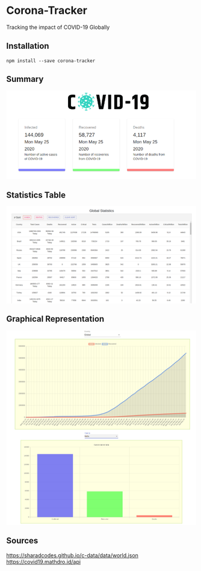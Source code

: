 # Corona-Tracker
Tracking the impact of COVID-19 Globally


## Installation
```
npm install --save corona-tracker
```


## Summary
<img src="https://github.com/hrshtpnt/Corona-Tracker/blob/master/src/images/screenshots/first-section.PNG" align="center" width="800">


## Statistics Table
<img src="https://github.com/hrshtpnt/Corona-Tracker/blob/master/src/images/screenshots/stats.PNG" align="center" width="800">


## Graphical Representation
<img src="https://github.com/hrshtpnt/Corona-Tracker/blob/master/src/images/screenshots/graph1.PNG" align="center" width="800">
<img src="https://github.com/hrshtpnt/Corona-Tracker/blob/master/src/images/screenshots/graph2.PNG" align="center" width="800">


## Sources
https://sharadcodes.github.io/c-data/data/world.json <br>
https://covid19.mathdro.id/api <br>
